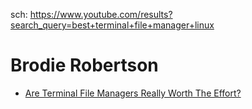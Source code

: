 sch: https://www.youtube.com/results?search_query=best+terminal+file+manager+linux

# Brodie Robertson
- [Are Terminal File Managers Really Worth The Effort?](https://youtu.be/_qmLGkRnzDk)
